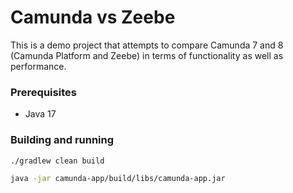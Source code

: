 # Camunda vs Zeebe

This is a demo project that attempts to compare Camunda 7 and 8 (Camunda Platform and Zeebe)
in terms of functionality as well as performance.

### Prerequisites

- Java 17

### Building and running
```bash
./gradlew clean build
```

```bash
java -jar camunda-app/build/libs/camunda-app.jar
```

